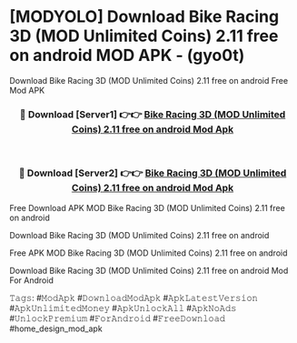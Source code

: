 # [MODYOLO] Download Bike Racing 3D (MOD Unlimited Coins) 2.11 free on android MOD APK - (gyo0t)
Download Bike Racing 3D (MOD Unlimited Coins) 2.11 free on android Free Mod APK

<div align="center">
<h3>🔴 Download [Server1] 👉👉 <a href="https://apk-comot.site?title=Bike_Racing_3D_(MOD_Unlimited_Coins)_2.11_free_on_android">Bike Racing 3D (MOD Unlimited Coins) 2.11 free on android Mod Apk</a></h3><br>

<h3>🔴 Download [Server2] 👉👉 <a href="https://apk-comot.site?title=Bike_Racing_3D_(MOD_Unlimited_Coins)_2.11_free_on_android">Bike Racing 3D (MOD Unlimited Coins) 2.11 free on android Mod Apk</a></h3>
</div>


Free Download APK MOD Bike Racing 3D (MOD Unlimited Coins) 2.11 free on android

Download Bike Racing 3D (MOD Unlimited Coins) 2.11 free on android 

Free APK MOD Bike Racing 3D (MOD Unlimited Coins) 2.11 free on android 

Download Bike Racing 3D (MOD Unlimited Coins) 2.11 free on android Mod For Android

𝚃𝚊𝚐𝚜: #𝙼𝚘𝚍𝙰𝚙𝚔 #𝙳𝚘𝚠𝚗𝚕𝚘𝚊𝚍𝙼𝚘𝚍𝙰𝚙𝚔 #𝙰𝚙𝚔𝙻𝚊𝚝𝚎𝚜𝚝𝚅𝚎𝚛𝚜𝚒𝚘𝚗 #𝙰𝚙𝚔𝚄𝚗𝚕𝚒𝚖𝚒𝚝𝚎𝚍𝙼𝚘𝚗𝚎𝚢 #𝙰𝚙𝚔𝚄𝚗𝚕𝚘𝚌𝚔𝙰𝚕𝚕 #𝙰𝚙𝚔𝙽𝚘𝙰𝚍𝚜 #𝚄𝚗𝚕𝚘𝚌𝚔𝙿𝚛𝚎𝚖𝚒𝚞𝚖 #𝙵𝚘𝚛𝙰𝚗𝚍𝚛𝚘𝚒𝚍 #𝙵𝚛𝚎𝚎𝙳𝚘𝚠𝚗𝚕𝚘𝚊𝚍 #home_design_mod_apk